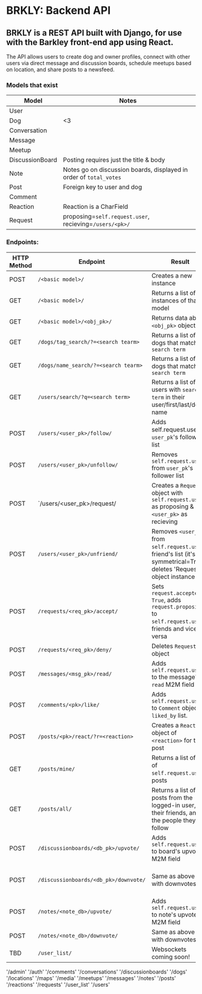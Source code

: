 # BRKLY: Backend API

## BRKLY is a REST API built with Django, for use with the Barkley front-end app using React. 

The API allows users to create dog and owner profiles, connect with other users via direct message and discussion boards, schedule meetups based on location, and share posts to a newsfeed. 

### Models that exist
| Model | Notes |
| ----- | ----- |
| User |  |
| Dog | <3 |
| Conversation |  |
| Message |  |
| Meetup |  |
| DiscussionBoard | Posting requires just the title & body |
| Note | Notes go on discussion boards, displayed in order of `total_votes` |
| Post | Foreign key to user and dog |
| Comment |  |
| Reaction | Reaction is a CharField |
| Request | proposing=`self.request.user`, recieving=`/users/<pk>/` |


### Endpoints: 
| HTTP Method | Endpoint | Result | Notes |
| ----------- | -------- | -------| ----- |
| POST | `/<basic model>/` | Creates a new instance |  |
| GET | `/<basic model>/` | Returns a list of all instances of that model |  |
| GET | `/<basic model>/<obj_pk>/` | Returns data about `<obj_pk>` object |  |
| GET | `/dogs/tag_search/?=<search tearm>` | Returns a list of all dogs that match `search term` |  |
| GET | `/dogs/name_search/?=<search tearm>` | Returns a list of all dogs that match `search term` |  |
| GET | `/users/search/?q=<search term>` | Returns a list of all users with `search term` in their user/first/last/dog's name |  |
| POST | `/users/<user_pk>/follow/` | Adds self.request.user to `user_pk`'s follower list |  |
| POST | `/users/<user_pk>/unfollow/` | Removes `self.request.user` from `user_pk`'s follower list |  |
| POST | `/users/<user_pk>/request/ | Creates a `Request` object with `self.request.user` as proposing & `<user_pk>` as recieving |  |
| POST | `/users/<user_pk>/unfriend/` | Removes `<user_pk>` from `self.request.user`'s friend's list (it's symmetrical=True), deletes 'Request' object instance |  |
| POST | `/requests/<req_pk>/accept/` | Sets `request.accepted = True`, adds `request.proposing` to `self.request.user`'s friends and vice versa |  |
| POST | `/requests/<req_pk>/deny/` | Deletes `Request` object |  |
| POST | `/messages/<msg_pk>/read/` | Adds `self.request.user` to the message's `read` M2M field |  |
| POST | `/comments/<pk>/like/` | Adds `self.request.user` to `Comment` object's `liked_by` list. | Removes `self.request.user` if already in `liked_by` list |
| POST | `/posts/<pk>/react/?r=<reaction>` | Creates a `Reaction` object of `<reaction>` for that post |  |
| GET | `/posts/mine/` | Returns a list of all of `self.request.user`'s posts |  |
| GET | `/posts/all/` | Returns a list of all posts from the logged-in user, their friends, and the people they follow |  |
| POST | `/discussionboards/<db_pk>/upvote/` | Adds `self.request.user` to board's upvotes M2M field | Removes `self.request.user` if already upvoted |
| POST | `/discussionboards/<db_pk>/downvote/` | Same as above but with downvotes | Both should be posted with empty bodies/no other data |
| POST | `/notes/<note_db>/upvote/` | Adds `self.request.user` to note's upvotes M2M field | Removes `self.request.user` if already upvoted |  |
| POST | `/notes/<note_db>/downvote/` | Same as above but with downvotes |  |
| TBD | `/user_list/` | Websockets coming soon! | But boy is it hard! |



'/admin'
'/auth'
'/comments'
'/conversations'
'/discussionboards'
'/dogs'
'/locations'
'/maps'
'/media'
'/meetups'
'/messages'
'/notes'
'/posts'
'/reactions'
'/requests'
'/user_list'
'/users'

